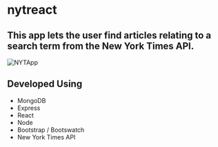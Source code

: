 # nytreact

## This app lets the user find articles relating to a search term from the New York Times API. 

![NYTApp](/public/assets/images/NYT-React.gif?raw=true "homepage")

## Developed Using
 * MongoDB
 * Express
 * React
 * Node
 * Bootstrap / Bootswatch
 * New York Times API


